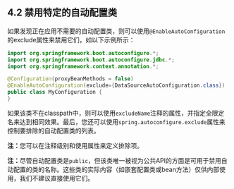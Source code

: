 <h2>4.2 禁用特定的自动配置类</h2>

如果发现正在应用不需要的自动配置类，则可以使用```@EnableAutoConfiguration```的exclude属性来禁用它们，如以下示例所示：

```java
import org.springframework.boot.autoconfigure.*;
import org.springframework.boot.autoconfigure.jdbc.*;
import org.springframework.context.annotation.*;

@Configuration(proxyBeanMethods = false)
@EnableAutoConfiguration(exclude={DataSourceAutoConfiguration.class})
public class MyConfiguration {
}
```


如果该类不在classpath中，则可以使用```excludeName```注释的属性，并指定全限定名来达到相同效果。最后，您还可以使用```spring.autoconfigure.exclude```属性来控制要排除的自动配置类的列表。

<b>注：</b>您可以在注释级别和使用属性来定义排除项。


<b>注：</b>尽管自动配置类是```public```，但该类唯一被视为公共API的方面是可用于禁用自动配置的类的名称。这些类的实际内容（如嵌套配置类或bean方法）仅供内部使用，我们不建议直接使用它们。


